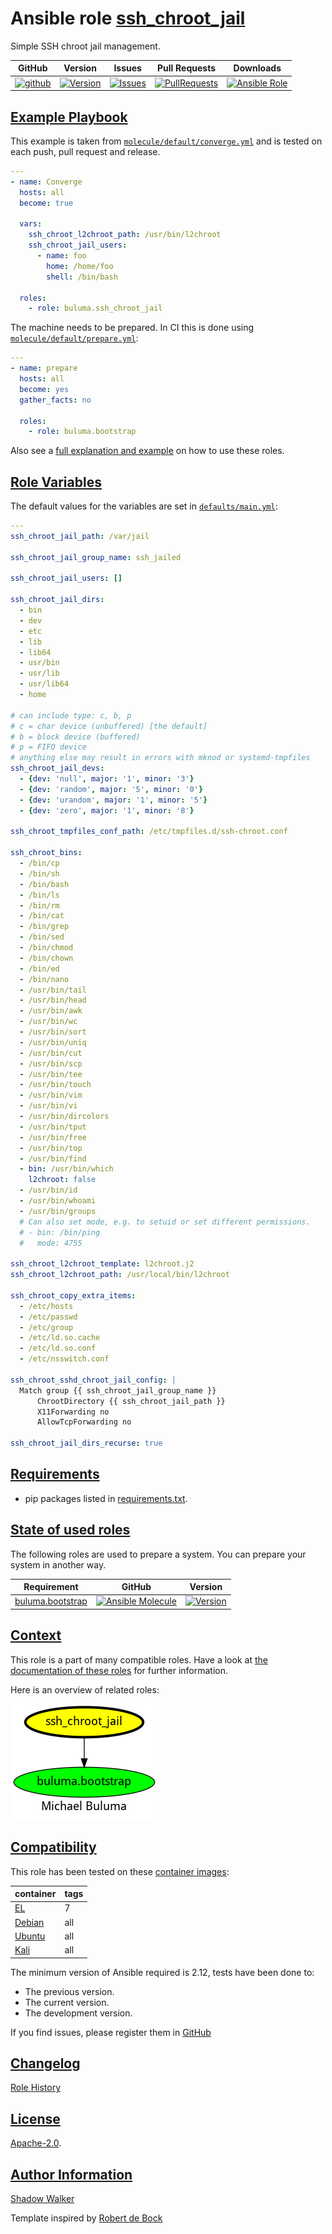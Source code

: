 # Ansible role [ssh_chroot_jail](https://galaxy.ansible.com/ui/standalone/roles/buluma/ssh_chroot_jail/documentation)

Simple SSH chroot jail management.

|GitHub|Version|Issues|Pull Requests|Downloads|
|------|-------|------|-------------|---------|
|[![github](https://github.com/buluma/ansible-role-ssh_chroot_jail/actions/workflows/molecule.yml/badge.svg)](https://github.com/buluma/ansible-role-ssh_chroot_jail/actions/workflows/molecule.yml)|[![Version](https://img.shields.io/github/release/buluma/ansible-role-ssh_chroot_jail.svg)](https://github.com/buluma/ansible-role-ssh_chroot_jail/releases/)|[![Issues](https://img.shields.io/github/issues/buluma/ansible-role-ssh_chroot_jail.svg)](https://github.com/buluma/ansible-role-ssh_chroot_jail/issues/)|[![PullRequests](https://img.shields.io/github/issues-pr-closed-raw/buluma/ansible-role-ssh_chroot_jail.svg)](https://github.com/buluma/ansible-role-ssh_chroot_jail/pulls/)|[![Ansible Role](https://img.shields.io/ansible/role/d/buluma/ssh_chroot_jail)](https://galaxy.ansible.com/ui/standalone/roles/buluma/ssh_chroot_jail/documentation)|

## [Example Playbook](#example-playbook)

This example is taken from [`molecule/default/converge.yml`](https://github.com/buluma/ansible-role-ssh_chroot_jail/blob/master/molecule/default/converge.yml) and is tested on each push, pull request and release.

```yaml
---
- name: Converge
  hosts: all
  become: true

  vars:
    ssh_chroot_l2chroot_path: /usr/bin/l2chroot
    ssh_chroot_jail_users:
      - name: foo
        home: /home/foo
        shell: /bin/bash

  roles:
    - role: buluma.ssh_chroot_jail
```

The machine needs to be prepared. In CI this is done using [`molecule/default/prepare.yml`](https://github.com/buluma/ansible-role-ssh_chroot_jail/blob/master/molecule/default/prepare.yml):

```yaml
---
- name: prepare
  hosts: all
  become: yes
  gather_facts: no

  roles:
    - role: buluma.bootstrap
```

Also see a [full explanation and example](https://buluma.github.io/how-to-use-these-roles.html) on how to use these roles.

## [Role Variables](#role-variables)

The default values for the variables are set in [`defaults/main.yml`](https://github.com/buluma/ansible-role-ssh_chroot_jail/blob/master/defaults/main.yml):

```yaml
---
ssh_chroot_jail_path: /var/jail

ssh_chroot_jail_group_name: ssh_jailed

ssh_chroot_jail_users: []

ssh_chroot_jail_dirs:
  - bin
  - dev
  - etc
  - lib
  - lib64
  - usr/bin
  - usr/lib
  - usr/lib64
  - home

# can include type: c, b, p
# c = char device (unbuffered) [the default]
# b = block device (buffered)
# p = FIFO device
# anything else may result in errors with mknod or systemd-tmpfiles
ssh_chroot_jail_devs:
  - {dev: 'null', major: '1', minor: '3'}
  - {dev: 'random', major: '5', minor: '0'}
  - {dev: 'urandom', major: '1', minor: '5'}
  - {dev: 'zero', major: '1', minor: '8'}

ssh_chroot_tmpfiles_conf_path: /etc/tmpfiles.d/ssh-chroot.conf

ssh_chroot_bins:
  - /bin/cp
  - /bin/sh
  - /bin/bash
  - /bin/ls
  - /bin/rm
  - /bin/cat
  - /bin/grep
  - /bin/sed
  - /bin/chmod
  - /bin/chown
  - /bin/ed
  - /bin/nano
  - /usr/bin/tail
  - /usr/bin/head
  - /usr/bin/awk
  - /usr/bin/wc
  - /usr/bin/sort
  - /usr/bin/uniq
  - /usr/bin/cut
  - /usr/bin/scp
  - /usr/bin/tee
  - /usr/bin/touch
  - /usr/bin/vim
  - /usr/bin/vi
  - /usr/bin/dircolors
  - /usr/bin/tput
  - /usr/bin/free
  - /usr/bin/top
  - /usr/bin/find
  - bin: /usr/bin/which
    l2chroot: false
  - /usr/bin/id
  - /usr/bin/whoami
  - /usr/bin/groups
  # Can also set mode, e.g. to setuid or set different permissions.
  # - bin: /bin/ping
  #   mode: 4755

ssh_chroot_l2chroot_template: l2chroot.j2
ssh_chroot_l2chroot_path: /usr/local/bin/l2chroot

ssh_chroot_copy_extra_items:
  - /etc/hosts
  - /etc/passwd
  - /etc/group
  - /etc/ld.so.cache
  - /etc/ld.so.conf
  - /etc/nsswitch.conf

ssh_chroot_sshd_chroot_jail_config: |
  Match group {{ ssh_chroot_jail_group_name }}
      ChrootDirectory {{ ssh_chroot_jail_path }}
      X11Forwarding no
      AllowTcpForwarding no

ssh_chroot_jail_dirs_recurse: true
```

## [Requirements](#requirements)

- pip packages listed in [requirements.txt](https://github.com/buluma/ansible-role-ssh_chroot_jail/blob/master/requirements.txt).

## [State of used roles](#state-of-used-roles)

The following roles are used to prepare a system. You can prepare your system in another way.

| Requirement | GitHub | Version |
|-------------|--------|--------|
|[buluma.bootstrap](https://galaxy.ansible.com/buluma/bootstrap)|[![Ansible Molecule](https://github.com/buluma/ansible-role-bootstrap/actions/workflows/molecule.yml/badge.svg)](https://github.com/buluma/ansible-role-bootstrap/actions/workflows/molecule.yml)|[![Version](https://img.shields.io/github/release/buluma/ansible-role-bootstrap.svg)](https://github.com/shadowwalker/ansible-role-bootstrap)|

## [Context](#context)

This role is a part of many compatible roles. Have a look at [the documentation of these roles](https://buluma.github.io/) for further information.

Here is an overview of related roles:

![dependencies](https://raw.githubusercontent.com/buluma/ansible-role-ssh_chroot_jail/png/requirements.png "Dependencies")

## [Compatibility](#compatibility)

This role has been tested on these [container images](https://hub.docker.com/u/buluma):

|container|tags|
|---------|----|
|[EL](https://hub.docker.com/repository/docker/buluma/enterpriselinux/general)|7|
|[Debian](https://hub.docker.com/repository/docker/buluma/debian/general)|all|
|[Ubuntu](https://hub.docker.com/repository/docker/buluma/ubuntu/general)|all|
|[Kali](https://hub.docker.com/repository/docker/buluma/kali/general)|all|

The minimum version of Ansible required is 2.12, tests have been done to:

- The previous version.
- The current version.
- The development version.

If you find issues, please register them in [GitHub](https://github.com/buluma/ansible-role-ssh_chroot_jail/issues)

## [Changelog](#changelog)

[Role History](https://github.com/buluma/ansible-role-ssh_chroot_jail/blob/master/CHANGELOG.md)

## [License](#license)

[Apache-2.0](https://github.com/buluma/ansible-role-ssh_chroot_jail/blob/master/LICENSE).

## [Author Information](#author-information)

[Shadow Walker](https://buluma.github.io/)


Template inspired by [Robert de Bock](https://github.com/robertdebock)
